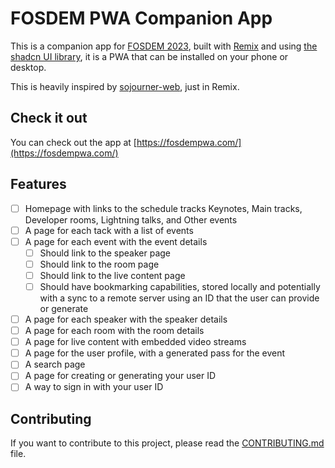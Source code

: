 # FOSDEM PWA Companion App

This is a companion app for [FOSDEM 2023](https://fosdem.org/2024/), built with [Remix](https://remix.run) and using [the shadcn UI library](https://ui.shadcn.com/), it is a PWA that can be installed on your phone or desktop.

This is heavily inspired by [sojourner-web](https://github.com/loomchild/sojourner-web/tree/master), just in Remix.

## Check it out

You can check out the app at [https://fosdempwa.com/](https://fosdempwa.com/)

## Features

- [ ] Homepage with links to the schedule tracks Keynotes, Main tracks, Developer rooms, Lightning talks, and Other events
- [ ] A page for each tack with a list of events
- [ ] A page for each event with the event details
    - [ ] Should link to the speaker page
    - [ ] Should link to the room page
    - [ ] Should link to the live content page
    - [ ] Should have bookmarking capabilities, stored locally and potentially with a sync to a remote server using an ID that the user can provide or generate
- [ ] A page for each speaker with the speaker details
- [ ] A page for each room with the room details
- [ ] A page for live content with embedded video streams
- [ ] A page for the user profile, with a generated pass for the event
- [ ] A search page
- [ ] A page for creating or generating your user ID
- [ ] A way to sign in with your user ID

## Contributing

If you want to contribute to this project, please read the [CONTRIBUTING.md](CONTRIBUTING.md) file.
